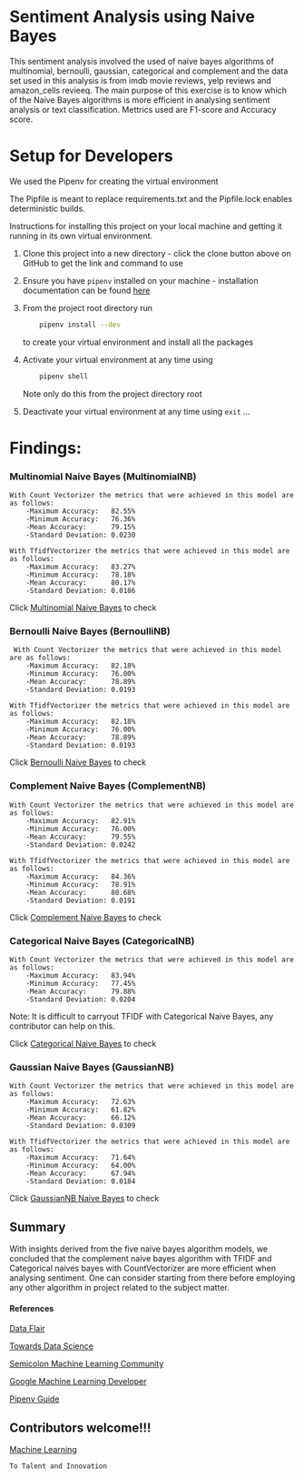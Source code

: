 # Sentiment Analysis using Naive Bayes
This sentiment analysis involved the used of naive bayes algorithms of multinomial, bernoulli, gaussian, categorical and complement and the data set used in this analysis is from imdb movie reviews, yelp reviews and amazon_cells revieeq. The main purpose of this exercise is to know which of the Naive Bayes algorithms is more efficient in analysing sentiment analysis or text classification. Mettrics used are F1-score and Accuracy score.

# Setup for Developers 
We used the Pipenv for creating the virtual environment

The Pipfile  is meant to replace requirements.txt and the Pipfile.lock enables deterministic builds.

Instructions for installing this project on your local machine and getting it running in its own virtual environment.
1.  Clone this project into a new directory - click the clone button above on GitHub to get the link and command to use

2.  Ensure you have `pipenv` installed on your machine - installation  
 documentation can be found [here](https://docs.pipenv.org/en/latest/install)

3.  From the project root directory run
    ```bash 
        pipenv install --dev 
    ```
    to create your virtual environment and install all the packages
    
4.  Activate your virtual environment at any time using 
    ```bash 
        pipenv shell 
    ```
    Note only do this from the project directory root 
    
5.  Deactivate your virtual environment at any time using 
    `exit`
...


# Findings:
### Multinomial Naive Bayes (MultinomialNB)
    With Count Vectorizer the metrics that were achieved in this model are as follows:
        -Maximum Accuracy:   82.55%
        -Minimum Accuracy:   76.36%
        -Mean Accuracy:      79.15%
        -Standard Deviation: 0.0230
        
    With TfidfVectorizer the metrics that were achieved in this model are as follows:
        -Maximum Accuracy:   83.27%
        -Minimum Accuracy:   78.18%
        -Mean Accuracy:      80.17%
        -Standard Deviation: 0.0186

Click [Multinomial Naive Bayes](https://github.com/dhrey112/sentimentAnalysis-5_Naive_Bayes_model/blob/master/Sentiment-Analysis-with-multinomialNB.ipynb) to check
      
### Bernoulli Naive Bayes (BernoulliNB)
     With Count Vectorizer the metrics that were achieved in this model are as follows:
        -Maximum Accuracy:   82.18%
        -Minimum Accuracy:   76.00%
        -Mean Accuracy:      78.89%
        -Standard Deviation: 0.0193
        
    With TfidfVectorizer the metrics that were achieved in this model are as follows:
        -Maximum Accuracy:   82.18%
        -Minimum Accuracy:   76.00%
        -Mean Accuracy:      78.89%
        -Standard Deviation: 0.0193     
Click [Bernoulli Naive Bayes](https://github.com/dhrey112/sentimentAnalysis-5_Naive_Bayes_model/blob/master/Sentiment-Analysis-with-BernoulliNB.ipynb) to check
    
### Complement Naive Bayes (ComplementNB)
    With Count Vectorizer the metrics that were achieved in this model are as follows:
        -Maximum Accuracy:   82.91%
        -Minimum Accuracy:   76.00%
        -Mean Accuracy:      79.55%
        -Standard Deviation: 0.0242
      
    With TfidfVectorizer the metrics that were achieved in this model are as follows:
        -Maximum Accuracy:   84.36%
        -Minimum Accuracy:   78.91%
        -Mean Accuracy:      80.68%
        -Standard Deviation: 0.0191       
Click [Complement Naive Bayes](https://github.com/dhrey112/sentimentAnalysis-5_Naive_Bayes_model/blob/master/Sentiment-Analysis-with-ComplementNB.ipynb) to check
  
### Categorical Naive Bayes (CategoricalNB)
    With Count Vectorizer the metrics that were achieved in this model are as follows:
        -Maximum Accuracy:   83.94%
        -Minimum Accuracy:   77.45%
        -Mean Accuracy:      79.88%
        -Standard Deviation: 0.0204
        
Note: It is difficult to carryout TFIDF with Categorical Naive Bayes, any contributor can help on this.     

Click [Categorical Naive Bayes](https://github.com/dhrey112/sentimentAnalysis-5_Naive_Bayes_model/blob/master/Sentiment-Analysis-with-CategoricalNB.ipynb) to check
    
### Gaussian Naive Bayes (GaussianNB)
    With Count Vectorizer the metrics that were achieved in this model are as follows:
        -Maximum Accuracy:   72.63%
        -Minimum Accuracy:   61.82%
        -Mean Accuracy:      66.12%
        -Standard Deviation: 0.0309

    With TfidfVectorizer the metrics that were achieved in this model are as follows:
        -Maximum Accuracy:   71.64%
        -Minimum Accuracy:   64.00%
        -Mean Accuracy:      67.94%
        -Standard Deviation: 0.0184
Click [GaussianNB Naive Bayes](https://github.com/dhrey112/sentimentAnalysis-5_Naive_Bayes_model/blob/master/Sentiment-Analysis-with-GaussianNB.ipynb) to check

## Summary
 With insights derived from the five naive bayes algorithm models, we concluded that the complement naive bayes algorithm with TFIDF and Categorical naives bayes with CountVectorizer are more efficient when analysing sentiment. One can consider starting from there before employing any other algorithm in project related to the subject matter.
 

#### References
 [Data Flair](https://data-flair.training/)
 
 [Towards Data Science](https://towardsdatascience.com)
 
 [Semicolon Machine Learning Community](https://semicolon.africa)
 
 [Google Machine Learning Developer](https://developers.google.com/machine-learning)
 
 [Pipenv Guide](https://realpython.com/pipenv-guide/)
 
## Contributors welcome!!!
[Machine Learning]()

```bash
To Talent and Innovation
```
